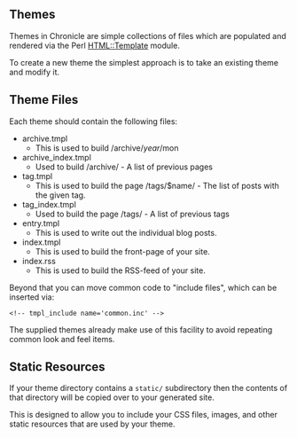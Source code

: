 Themes
------

Themes in Chronicle are simple collections of files which are populated
and rendered via the Perl [HTML::Template](http://search.cpan.org/perldoc?HTML%3A%3ATemplate) module.

To create a new theme the simplest approach is to take an existing theme and modify it.


Theme Files
-----------

Each theme should contain the following files:

* archive.tmpl
   * This is used to build /archive/$year/$mon
* archive_index.tmpl
   * Used to build /archive/ - A list of previous pages
* tag.tmpl
   * This is used to build the page /tags/$name/ - The list of posts with the given tag.
* tag_index.tmpl
   * Used to build the page /tags/ - A list of previous tags
* entry.tmpl
   * This is used to write out the individual blog posts.
* index.tmpl
   * This is used to build the front-page of your site.
* index.rss
   * This is used to build the RSS-feed of your site.

Beyond that you can move common code to "include files", which can be inserted via:

    <!-- tmpl_include name='common.inc' -->

The supplied themes already make use of this facility to avoid repeating
common look and feel items.


Static Resources
----------------

If your theme  directory contains a `static/` subdirectory then the contents of that directory will be copied over to your generated site.

This is designed to allow you to include your CSS files, images, and other static resources that are used by your theme.


